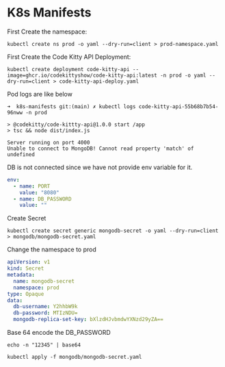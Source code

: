 # K8s Manifests 

First Create the namespace:
```shell
kubectl create ns prod -o yaml --dry-run=client > prod-namespace.yaml
```

First Create the Code Kitty API Deployment:
```shell
kubectl create deployment code-kitty-api --image=ghcr.io/codekittyshow/code-kitty-api:latest -n prod -o yaml --dry-run=client > code-kitty-api-deploy.yaml
```

Pod logs are like below

```shell
➜  k8s-manifests git:(main) ✗ kubectl logs code-kitty-api-55b68b7b54-96nww -n prod

> @codekitty/code-kittty-api@1.0.0 start /app
> tsc && node dist/index.js

Server running on port 4000
Unable to connect to MongoDB! Cannot read property 'match' of undefined
```

DB is not connected since we have not provide env variable for it.

```yaml
env:
  - name: PORT
    value: "8080"
  - name: DB_PASSWORD
    value: ""
```


Create Secret

```shell
kubectl create secret generic mongodb-secret -o yaml --dry-run=client > mongodb/mongodb-secret.yaml
```

Change the namespace to prod
```yaml
apiVersion: v1
kind: Secret
metadata:
  name: mongodb-secret
  namespace: prod
type: Opaque
data:
  db-username: Y2hhbW9k
  db-password: MTIzNDU=
  mongodb-replica-set-key: bXlzdHJvbmdwYXNzd29yZA==
```

Base 64 encode the DB_PASSWORD

```shell
echo -n "12345" | base64
```

```shell
kubectl apply -f mongodb/mongodb-secret.yaml
```








